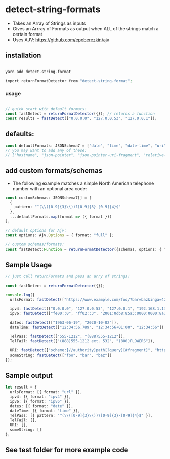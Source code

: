 # detect-string-formats

- Takes an Array of Strings as inputs
- Gives an Arrray of Formats as output when ALL of the strings match a certain format
- Uses AJV: https://github.com/epoberezkin/ajv

## installation

```bash

yarn add detect-string-format

import returnFormatDetector from "detect-string-format";

```

### usage

```ts

// quick start with default formats:
const fastDetect = returnFormatDetector({}); // returns a function
const results = fastDetect(["0.0.0.0", "127.0.0.53", "127.0.0.1"]);
```

## defaults:

```ts
const defaultFormats: JSONSchema7 = ["date", "time", "date-time", "uri", "url", "email", "ipv4", "ipv6", "uuid"].map(format => ({ format }));
// you may want to add any of these: 
// ["hostname", "json-pointer", "json-pointer-uri-fragment", "relative-json-pointer", "uri-reference", "regex"];

```

## add custom formats/schemas
- The following example matches a simple North American telephone number with an optional area code:

```ts
const customSchemas: JSONSchema7[] = [
  {
    pattern: "^(\\([0-9]{3}\\))?[0-9]{3}-[0-9]{4}$"
  },
  ...defaultFormats.map(format => ({ format }))
];

// default options for Ajv:
const options: Ajv.Options = { format: "full" };

// custom schemas/formats:
const fastDetect:Function = returnFormatDetector({schemas, options: { format: 'full' }}); // full|fast
```


## Sample Usage

```ts
// just call returnFormats and pass an arry of strings!

const fastDetect = returnFormatDetector({});

console.log({
  urlsFormat: fastDetect(["https://www.example.com/foo/?bar=baz&inga=42&quux", "http://-.~_!$&'()*+,;=:%40:80%2f::::::@example.com", "http://foo.com/unicode_(✪)_in_parens", "https://github.com/epoberezkin/ajv/blob/master/lib/compile/formats.js"]),

  ipv4: fastDetect(["0.0.0.0", "127.0.0.53", "127.0.0.1", "192.168.1.13", "0.0.0.0", "1.2.3.4"]),
  ipv6: fastDetect(["fe00::0", "ff02::3", "2001:0db8:85a3:0000:0000:8a2e:0370:7334", "fe80::f2de:f1ff:fe55:53"]),

  dates: fastDetect(["1963-06-19", "2020-10-02"]),
  dateTime: fastDetect(["12:34:56.789", "12:34:56+01:00", "12:34:56"]),

  TelPass: fastDetect(["555-1212", "(888)555-1212"]),
  TelFail: fastDetect(["(888)555-1212 ext. 532", "(800)FLOWERS"]),

  URI: fastDetect(["scheme:[//authority]path[?query][#fragment]", "https://john.doe@www.example.com:123/forum/questions/?tag=networking&order=newest#top", "#fragment"]),
  someString: fastDetect(["foo", "bar", "baz"])
});
```

## Sample output

```ts
let result = {
  urlsFormat: [{ format: "url" }],
  ipv4: [{ format: "ipv4" }],
  ipv6: [{ format: "ipv6" }],
  dates: [{ format: "date" }],
  dateTime: [{ format: "time" }],
  TelPass: [{ pattern: "^(\\([0-9]{3}\\))?[0-9]{3}-[0-9]{4}$" }],
  TelFail: [],
  URI: [],
  someString: []
};
```


## See test folder for more example code
